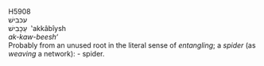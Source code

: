<body>
  <p>H5908<br>  עכּבישׁ  <br> עַכָּבִישׁ  ‎  ‛akkâbı̂ysh  <br><i>ak-kaw-beesh‘ </i><br>Probably from an unused root in the literal sense of <i>entangling</i>; a <i>spider</i> (as <i>weaving</i> a network): - spider.<br></p>
 </body>